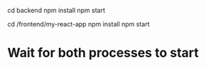 cd backend
npm install
npm start 

cd /frontend/my-react-app
npm install
npm start 

# Wait for both processes to start
